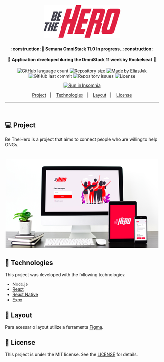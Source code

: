 <h1 align="center">
    <img alt="BeTheHero" title="#BeTheHero" src="readme/bethehero.svg" width="250px" />
</h1>


<h4 align="center"> 
	:construction: 🚀 Semana OmniStack 11.0 In progress.. :construction:
</h4>
<h4 align="center"> 
  🚀 Application developed during the OmniStack 11 week by Rocketseat 🚀
</h4>


<p align="center">
  <img alt="GitHub language count" src="https://img.shields.io/github/languages/count/EliasJuk/BeTheHero">	
  <img alt="Repository size" src="https://img.shields.io/github/repo-size/EliasJuk/BeTheHero">
	
  <a href="https://www.linkedin.com/in/eliaspjuk/">
    <img alt="Made by EliasJuk" src="https://img.shields.io/badge/made%20by-EliasJuk-%2304D361">
  </a>
  
  <a href="https://github.com/EliasJuk/BeTheHero/commits/master">
    <img alt="GitHub last commit" src="https://img.shields.io/github/last-commit/EliasJuk/BeTheHero">
  </a>
  
  <a href="https://github.com/EliasJuk/BeTheHero/issues">
    <img alt="Repository issues" src="https://img.shields.io/github/issues/EliasJuk/BeTheHero">
  </a>
  
  <img alt="License" src="https://img.shields.io/badge/license-MIT-brightgreen"> 
<p>

<p align="center">
  <a href="https://insomnia.rest/run/?label=BeTheHero&uri=https://raw.githubusercontent.com/EliasJuk/BeTheHero/master/readme/Insomnia_2020-03-28.json" target="_blank"><img src="https://insomnia.rest/images/run.svg" alt="Run in Insomnia"></a>
</p>

<p align="center">
  <a href="#-project">Project</a>&nbsp;&nbsp;&nbsp;|&nbsp;&nbsp;&nbsp;
  <a href="#rocket-Technologies">Technologies</a>&nbsp;&nbsp;&nbsp;|&nbsp;&nbsp;&nbsp;
  <a href="#-layout">Layout</a>&nbsp;&nbsp;&nbsp;|&nbsp;&nbsp;&nbsp;
  <a href="#memo-license">License</a>
</p>

---
<p>&nbsp;&nbsp;&nbsp;</p>

## 💻 Project

Be The Hero is a project that aims to connect people who are willing to help ONGs.

<h1 align="center">
    <img alt="Login-Page" title="Login-Page" src="readme/preview.jpg" width="500px" />
</h1>


## :rocket: Technologies

This project was developed with the following technologies:

- [Node.js](https://nodejs.org/en/) 
- [React](https://reactjs.org)
- [React Native](https://facebook.github.io/react-native/)
- [Expo](https://expo.io/)


## 🔖 Layout

Para acessar o layout utilize a ferramenta [Figma](https://www.figma.com/file/mM7oa5K8wLfFxY6D5chI1G/Be-The-Hero---OmniStack-11?node-id=0%3A1).


## :memo: License

This project is under the MIT license. See the [LICENSE](LICENSE.md) for details.